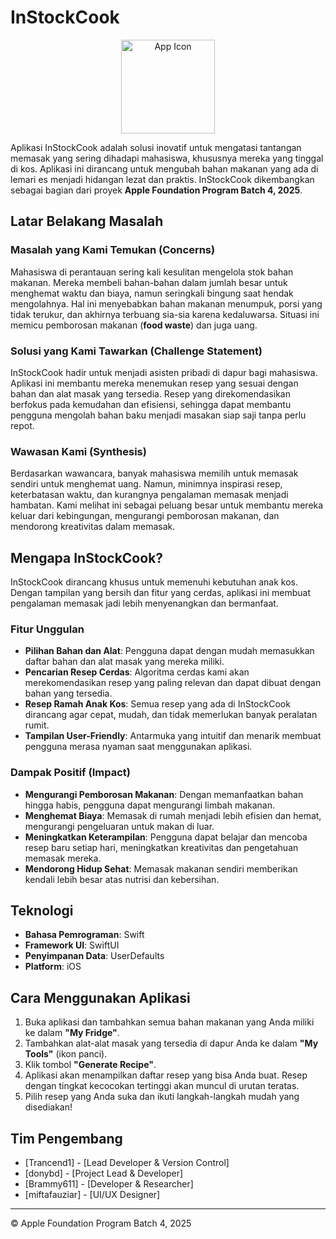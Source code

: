 # InStockCook

<p align="center">
  <img src="https://www.apple.com/v/swiftui/images/swiftui-icon_2x.png" alt="App Icon" width="150"/>
</p>

Aplikasi InStockCook adalah solusi inovatif untuk mengatasi tantangan memasak yang sering dihadapi mahasiswa, khususnya mereka yang tinggal di kos. Aplikasi ini dirancang untuk mengubah bahan makanan yang ada di lemari es menjadi hidangan lezat dan praktis. InStockCook dikembangkan sebagai bagian dari proyek **Apple Foundation Program Batch 4, 2025**.

## Latar Belakang Masalah

### Masalah yang Kami Temukan (Concerns)
Mahasiswa di perantauan sering kali kesulitan mengelola stok bahan makanan. Mereka membeli bahan-bahan dalam jumlah besar untuk menghemat waktu dan biaya, namun seringkali bingung saat hendak mengolahnya. Hal ini menyebabkan bahan makanan menumpuk, porsi yang tidak terukur, dan akhirnya terbuang sia-sia karena kedaluwarsa. Situasi ini memicu pemborosan makanan (**food waste**) dan juga uang.

### Solusi yang Kami Tawarkan (Challenge Statement)
InStockCook hadir untuk menjadi asisten pribadi di dapur bagi mahasiswa. Aplikasi ini membantu mereka menemukan resep yang sesuai dengan bahan dan alat masak yang tersedia. Resep yang direkomendasikan berfokus pada kemudahan dan efisiensi, sehingga dapat membantu pengguna mengolah bahan baku menjadi masakan siap saji tanpa perlu repot.

### Wawasan Kami (Synthesis)
Berdasarkan wawancara, banyak mahasiswa memilih untuk memasak sendiri untuk menghemat uang. Namun, minimnya inspirasi resep, keterbatasan waktu, dan kurangnya pengalaman memasak menjadi hambatan. Kami melihat ini sebagai peluang besar untuk membantu mereka keluar dari kebingungan, mengurangi pemborosan makanan, dan mendorong kreativitas dalam memasak.

## Mengapa InStockCook?

InStockCook dirancang khusus untuk memenuhi kebutuhan anak kos. Dengan tampilan yang bersih dan fitur yang cerdas, aplikasi ini membuat pengalaman memasak jadi lebih menyenangkan dan bermanfaat.

### Fitur Unggulan
* **Pilihan Bahan dan Alat**: Pengguna dapat dengan mudah memasukkan daftar bahan dan alat masak yang mereka miliki.
* **Pencarian Resep Cerdas**: Algoritma cerdas kami akan merekomendasikan resep yang paling relevan dan dapat dibuat dengan bahan yang tersedia.
* **Resep Ramah Anak Kos**: Semua resep yang ada di InStockCook dirancang agar cepat, mudah, dan tidak memerlukan banyak peralatan rumit.
* **Tampilan User-Friendly**: Antarmuka yang intuitif dan menarik membuat pengguna merasa nyaman saat menggunakan aplikasi.

### Dampak Positif (Impact)
* **Mengurangi Pemborosan Makanan**: Dengan memanfaatkan bahan hingga habis, pengguna dapat mengurangi limbah makanan.
* **Menghemat Biaya**: Memasak di rumah menjadi lebih efisien dan hemat, mengurangi pengeluaran untuk makan di luar.
* **Meningkatkan Keterampilan**: Pengguna dapat belajar dan mencoba resep baru setiap hari, meningkatkan kreativitas dan pengetahuan memasak mereka.
* **Mendorong Hidup Sehat**: Memasak makanan sendiri memberikan kendali lebih besar atas nutrisi dan kebersihan.

## Teknologi
* **Bahasa Pemrograman**: Swift
* **Framework UI**: SwiftUI
* **Penyimpanan Data**: UserDefaults
* **Platform**: iOS

## Cara Menggunakan Aplikasi
1.  Buka aplikasi dan tambahkan semua bahan makanan yang Anda miliki ke dalam **"My Fridge"**.
2.  Tambahkan alat-alat masak yang tersedia di dapur Anda ke dalam **"My Tools"** (ikon panci).
3.  Klik tombol **"Generate Recipe"**.
4.  Aplikasi akan menampilkan daftar resep yang bisa Anda buat. Resep dengan tingkat kecocokan tertinggi akan muncul di urutan teratas.
5.  Pilih resep yang Anda suka dan ikuti langkah-langkah mudah yang disediakan!

## Tim Pengembang
* [Trancend1] - [Lead Developer & Version Control]
* [donybd] - [Project Lead & Developer]
* [Brammy611] - [Developer & Researcher]
* [miftafauziar] - [UI/UX Designer]

---
&copy; Apple Foundation Program Batch 4, 2025
